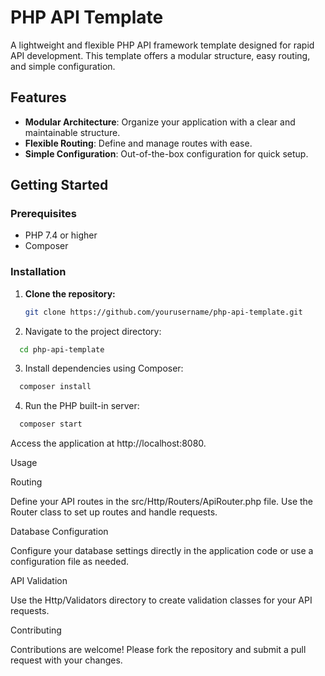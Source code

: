 # PHP API Template

A lightweight and flexible PHP API framework template designed for rapid API development. This template offers a modular structure, easy routing, and simple configuration.

## Features

- **Modular Architecture**: Organize your application with a clear and maintainable structure.
- **Flexible Routing**: Define and manage routes with ease.
- **Simple Configuration**: Out-of-the-box configuration for quick setup.

## Getting Started

### Prerequisites

- PHP 7.4 or higher
- Composer

### Installation

1. **Clone the repository:**

   ```bash
   git clone https://github.com/yourusername/php-api-template.git
   
2.	Navigate to the project directory:
  ```bash
    cd php-api-template
  ```
3. Install dependencies using Composer:
  ```bash
    composer install
  ```
4. Run the PHP built-in server:
  ```bash
    composer start
  ```
Access the application at http://localhost:8080.

Usage

Routing

Define your API routes in the src/Http/Routers/ApiRouter.php file. Use the Router class to set up routes and handle requests.

Database Configuration

Configure your database settings directly in the application code or use a configuration file as needed.

API Validation

Use the Http/Validators directory to create validation classes for your API requests.

Contributing

Contributions are welcome! Please fork the repository and submit a pull request with your changes.
